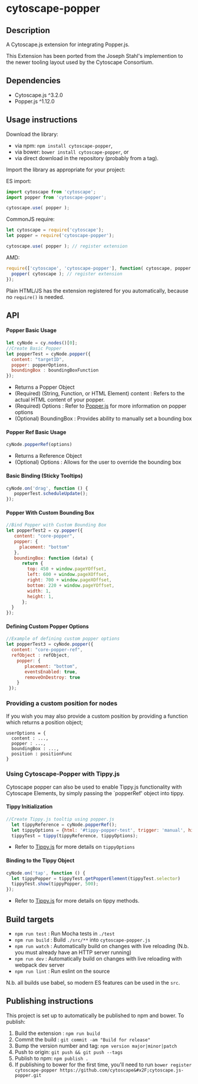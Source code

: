 cytoscape-popper
================================================================================


## Description

A Cytoscape.js extension for integrating Popper.js.

This Extension has been ported from the Joseph Stahl's implemention to the newer tooling layout used by the Cytoscape Consortium.


## Dependencies

 * Cytoscape.js ^3.2.0
 * Popper.js ^1.12.0


## Usage instructions

Download the library:
 * via npm: `npm install cytoscape-popper`,
 * via bower: `bower install cytoscape-popper`, or
 * via direct download in the repository (probably from a tag).

Import the library as appropriate for your project:

ES import:

```js
import cytoscape from 'cytoscape';
import popper from 'cytoscape-popper';

cytoscape.use( popper );
```

CommonJS require:

```js
let cytoscape = require('cytoscape');
let popper = require('cytoscape-popper');

cytoscape.use( popper ); // register extension
```

AMD:

```js
require(['cytoscape', 'cytoscape-popper'], function( cytoscape, popper ){
  popper( cytoscape ); // register extension
});
```

Plain HTML/JS has the extension registered for you automatically, because no `require()` is needed.


## API

#### Popper Basic Usage 
``` js
let cyNode = cy.nodes()[0];
//Create Basic Popper
let popperTest = cyNode.popper({
  content: "targetID",
  popper: popperOptions,
  boundingBox : boundingBoxFunction
});
```
* Returns a Popper Object  
* (Required) (String, Function, or HTML Element) content : Refers to the actual HTML content of your popper. 
* (Required) Options : Refer to [Popper.js](http://popper.js.org) for more information on popper options
* (Optional) BoundingBox : Provides ability to manually set a bounding box

#### Popper Ref Basic Usage
``` js 
cyNode.popperRef(options)
```

* Returns a Reference Object
* (Optional) Options : Allows for the user to override the bounding box 

#### Basic Binding (Sticky Tooltips)
```js
cyNode.on('drag', function () {
   popperTest.scheduleUpdate();
});
```

#### Popper With Custom Bounding Box
```js
//Bind Popper with Custom Bounding Box
let popperTest2 = cy.popper({
   content: "core-popper",
   popper: {
     placement: "bottom"
   },
   boundingBox: function (data) {
      return {
        top: 450 + window.pageYOffset,
        left: 600 + window.pageXOffset,
        right: 700 + window.pageXOffset,
        bottom: 220 + window.pageYOffset,
        width: 1,
        height: 1,
      };
  }
});
```

#### Defining Custom Popper Options
```js
//Example of defining custom popper options
let popperTest3 = cyNode.popper({
  content: "core-popper-ref",
  refObject : refObject,
    popper: {
       placement: "bottom",
       eventsEnabled: true,
       removeOnDestroy: true
    }
 });
```

### Providing a custom position for nodes
If you wish you may also provide a custom position by providing a function which returns a position object;

```
userOptions = {
  content : ...,
  popper : ...,
  boundingBox : ...,
  position : positionFunc
}
```

### Using Cytoscape-Popper with Tippy.js
Cytoscape popper can also be used to enable Tippy.js functionality with Cytoscape Elements, by simply passing the `popperRef' object into tippy. 

#### Tippy Initialization
```js
//Create Tippy.js tooltip using popper.js
  let tippyReference = cyNode.popperRef();
  let tippyOptions = {html: '#tippy-popper-test', trigger: 'manual', hideOnClick: false, arrow: false };
  tippyTest = tippy(tippyReference, tippyOptions); 
```

* Refer to [Tippy.js](https://atomiks.github.io/tippyjs/) for more details on `tippyOptions`

#### Binding to the Tippy Object
```js
cyNode.on('tap', function () { 
  let tippyPopper = tippyTest.getPopperElement(tippyTest.selector) 
  tippyTest.show(tippyPopper, 500);
});
```
* Refer to [Tippy.js](https://atomiks.github.io/tippyjs/) for more details on tippy methods. 



## Build targets

* `npm run test` : Run Mocha tests in `./test`
* `npm run build` : Build `./src/**` into `cytoscape-popper.js`
* `npm run watch` : Automatically build on changes with live reloading (N.b. you must already have an HTTP server running)
* `npm run dev` : Automatically build on changes with live reloading with webpack dev server
* `npm run lint` : Run eslint on the source

N.b. all builds use babel, so modern ES features can be used in the `src`.


## Publishing instructions

This project is set up to automatically be published to npm and bower.  To publish:

1. Build the extension : `npm run build`
1. Commit the build : `git commit -am "Build for release"`
1. Bump the version number and tag: `npm version major|minor|patch`
1. Push to origin: `git push && git push --tags`
1. Publish to npm: `npm publish .`
1. If publishing to bower for the first time, you'll need to run `bower register cytoscape-popper https://github.com/cytoscape&#x2F;cytoscape.js-popper.git`
